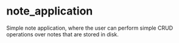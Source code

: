 # note_application
Simple note application, where the user can perform simple CRUD operations over notes that are stored in disk.
